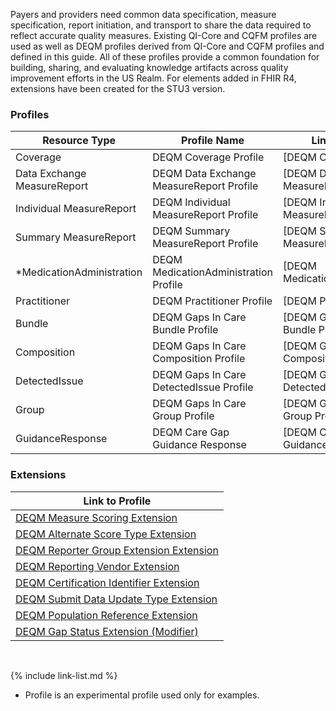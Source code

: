 
Payers and providers need common data specification, measure specification, report initiation, and transport to share the data required to reflect accurate quality measures. Existing QI-Core and CQFM profiles are used as well as DEQM profiles derived from QI-Core and CQFM profiles and defined in this guide. All of these profiles provide a common foundation for building, sharing, and evaluating knowledge artifacts across quality improvement efforts in the US Realm.  For elements added in FHIR R4, extensions have been created for the STU3 version.

### Profiles

| Resource Type               |Profile Name|Link to Profile|
|-----------------------------|---|---|
| Coverage                    |DEQM Coverage Profile|[DEQM Coverage]|
| Data Exchange MeasureReport |DEQM Data Exchange MeasureReport Profile|[DEQM Data Exchange MeasureReport Profile]|
| Individual MeasureReport    |DEQM Individual MeasureReport Profile|[DEQM Individual MeasureReport Profile]|
| Summary MeasureReport       |DEQM Summary MeasureReport Profile|[DEQM Summary MeasureReport Profile]|
| *MedicationAdministration   |DEQM MedicationAdministration Profile|[DEQM MedicationAdministration]|
| Practitioner                |DEQM Practitioner Profile|[DEQM Practitioner]|
| Bundle                      |DEQM Gaps In Care Bundle Profile|[DEQM Gaps In Care Bundle Profile]|
| Composition                 |DEQM Gaps In Care Composition Profile|[DEQM Gaps In Care Composition Profile]|
| DetectedIssue               |DEQM Gaps In Care DetectedIssue Profile|[DEQM Gaps In Care DetectedIssue Profile]|
| Group                       |DEQM Gaps In Care Group Profile|[DEQM Gaps In Care Group Profile]|
| GuidanceResponse            |DEQM Care Gap Guidance Response|[DEQM Care Gap Guidance Response]|

### Extensions

|Link to Profile|
|---|
|[DEQM Measure Scoring Extension](StructureDefinition-extension-measureScoring.html)|
|[DEQM Alternate Score Type Extension](StructureDefinition-extension-alternateScoreType.html)|
|[DEQM Reporter Group Extension Extension](StructureDefinition-extension-reporterGroup.html)|
|[DEQM Reporting Vendor Extension](StructureDefinition-extension-reportingVendor.html)|
|[DEQM Certification Identifier Extension](StructureDefinition-extension-certificationIdentifier.html)|
|[DEQM Submit Data Update Type Extension](StructureDefinition-extension-submitDataUpdateType.html)|
|[DEQM Population Reference Extension](StructureDefinition-extension-populationReference.html)|
|[DEQM Gap Status Extension (Modifier)](StructureDefinition-extension-gapStatus.html)|

<br />

{% include link-list.md %}


* Profile is an experimental profile used only for examples.